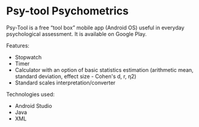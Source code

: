# Psy-tool Psychometrics

Psy-Tool is a free “tool box” mobile app (Android OS) useful in everyday psychological assessment. It is available on Google Play.

Features:
- Stopwatch
- Timer 
- Calculator with an option of basic statistics estimation (arithmetic mean, standard deviation, effect size - Cohen's d, r, η2) 
- Standard scales interpretation/converter 

Technologies used:
- Android Studio
- Java
- XML

